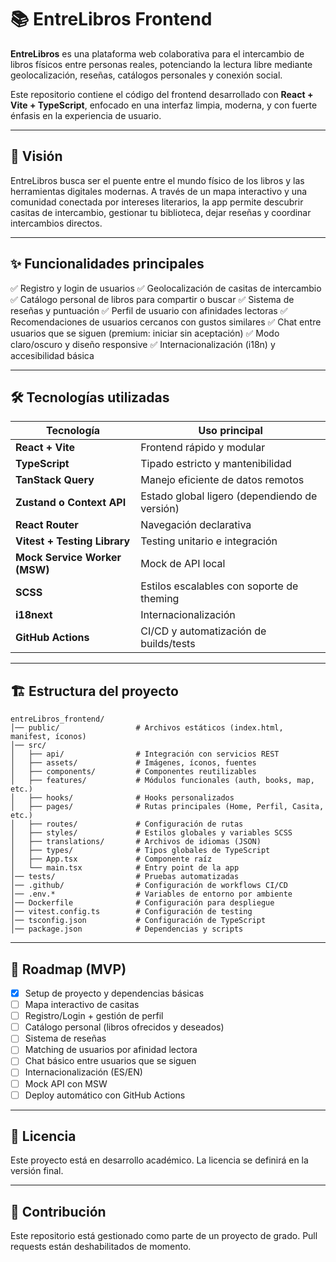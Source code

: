 # 📚 EntreLibros Frontend

**EntreLibros** es una plataforma web colaborativa para el intercambio de libros físicos entre personas reales, potenciando la lectura libre mediante geolocalización, reseñas, catálogos personales y conexión social.

Este repositorio contiene el código del frontend desarrollado con **React + Vite + TypeScript**, enfocado en una interfaz limpia, moderna, y con fuerte énfasis en la experiencia de usuario.

---

## 🧭 Visión

EntreLibros busca ser el puente entre el mundo físico de los libros y las herramientas digitales modernas. A través de un mapa interactivo y una comunidad conectada por intereses literarios, la app permite descubrir casitas de intercambio, gestionar tu biblioteca, dejar reseñas y coordinar intercambios directos.

---

## ✨ Funcionalidades principales

✅ Registro y login de usuarios
✅ Geolocalización de casitas de intercambio
✅ Catálogo personal de libros para compartir o buscar
✅ Sistema de reseñas y puntuación
✅ Perfil de usuario con afinidades lectoras
✅ Recomendaciones de usuarios cercanos con gustos similares
✅ Chat entre usuarios que se siguen (premium: iniciar sin aceptación)
✅ Modo claro/oscuro y diseño responsive
✅ Internacionalización (i18n) y accesibilidad básica

---

## 🛠️ Tecnologías utilizadas

| Tecnología                    | Uso principal                                 |
| ----------------------------- | --------------------------------------------- |
| **React + Vite**              | Frontend rápido y modular                     |
| **TypeScript**                | Tipado estricto y mantenibilidad              |
| **TanStack Query**            | Manejo eficiente de datos remotos             |
| **Zustand o Context API**     | Estado global ligero (dependiendo de versión) |
| **React Router**              | Navegación declarativa                        |
| **Vitest + Testing Library**  | Testing unitario e integración                |
| **Mock Service Worker (MSW)** | Mock de API local                             |
| **SCSS**                      | Estilos escalables con soporte de theming     |
| **i18next**                   | Internacionalización                          |
| **GitHub Actions**            | CI/CD y automatización de builds/tests        |

---

## 🏗 Estructura del proyecto

```
entreLibros_frontend/
│── public/                 # Archivos estáticos (index.html, manifest, íconos)
│── src/
│   ├── api/                # Integración con servicios REST
│   ├── assets/             # Imágenes, íconos, fuentes
│   ├── components/         # Componentes reutilizables
│   ├── features/           # Módulos funcionales (auth, books, map, etc.)
│   ├── hooks/              # Hooks personalizados
│   ├── pages/              # Rutas principales (Home, Perfil, Casita, etc.)
│   ├── routes/             # Configuración de rutas
│   ├── styles/             # Estilos globales y variables SCSS
│   ├── translations/       # Archivos de idiomas (JSON)
│   ├── types/              # Tipos globales de TypeScript
│   ├── App.tsx             # Componente raíz
│   └── main.tsx            # Entry point de la app
│── tests/                  # Pruebas automatizadas
│── .github/                # Configuración de workflows CI/CD
│── .env.*                  # Variables de entorno por ambiente
│── Dockerfile              # Configuración para despliegue
│── vitest.config.ts        # Configuración de testing
│── tsconfig.json           # Configuración de TypeScript
│── package.json            # Dependencias y scripts
```

---

## 🚧 Roadmap (MVP)

* [x] Setup de proyecto y dependencias básicas
* [ ] Mapa interactivo de casitas
* [ ] Registro/Login + gestión de perfil
* [ ] Catálogo personal (libros ofrecidos y deseados)
* [ ] Sistema de reseñas
* [ ] Matching de usuarios por afinidad lectora
* [ ] Chat básico entre usuarios que se siguen
* [ ] Internacionalización (ES/EN)
* [ ] Mock API con MSW
* [ ] Deploy automático con GitHub Actions

---

## 📜 Licencia

Este proyecto está en desarrollo académico. La licencia se definirá en la versión final.

---

## 🤝 Contribución

Este repositorio está gestionado como parte de un proyecto de grado. Pull requests están deshabilitados de momento.
